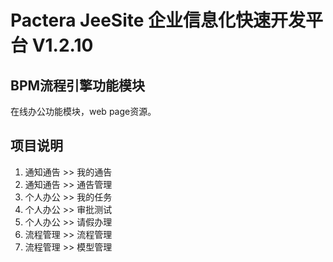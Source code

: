 # Pactera JeeSite 企业信息化快速开发平台 V1.2.10

## BPM流程引擎功能模块
在线办公功能模块，web page资源。

## 项目说明
1.	通知通告 >> 我的通告
2.	通知通告 >> 通告管理
3.	个人办公 >> 我的任务
4.	个人办公 >> 审批测试
5.	个人办公 >> 请假办理
6.	流程管理 >> 流程管理
7.	流程管理 >> 模型管理

